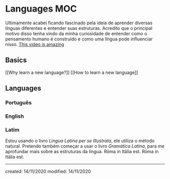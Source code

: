 # Languages MOC
Ultimamente acabei ficando fascinado pela ideia de aprender diversas línguas diferentes e entender suas estruturas. Acredito que o principal motivo disso tenha vindo da minha curiosidade de entender como o pensamento humano é construído e como uma língua pode influenciar nisso.
[This video is amazing](https://www.youtube.com/watch?v=afW83ClVkIU&t=383s)
## Basics
[[Why learn a new language?]]
[[How to learn a new language]]
## Languages
### Português
### English
### Latim
Estou usando o livro *Lingua Latina per se Illustrata*, ele utiliza o método natural. Pretendo também começar a usar o livro *Gramática Latina*, para me aprofundar mais sobre as estruturas da língua.
R&omacr;ma in It&amacr;lia est.
Rōma in Itālia est.

---

created: 14/11/2020
modified: 14/11/2020
